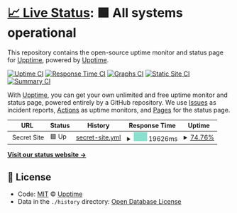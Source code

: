 # [📈 Live Status](https://demo.upptime.js.org): <!--live status--> **🟩 All systems operational**

This repository contains the open-source uptime monitor and status page for [Upptime](https://upptime.js.org), powered by [Upptime](https://github.com/upptime/upptime).

[![Uptime CI](https://github.com/koj-co/upptime/workflows/Uptime%20CI/badge.svg)](https://github.com/koj-co/upptime/actions?query=workflow%3A%22Uptime+CI%22)
[![Response Time CI](https://github.com/koj-co/upptime/workflows/Response%20Time%20CI/badge.svg)](https://github.com/koj-co/upptime/actions?query=workflow%3A%22Response+Time+CI%22)
[![Graphs CI](https://github.com/koj-co/upptime/workflows/Graphs%20CI/badge.svg)](https://github.com/koj-co/upptime/actions?query=workflow%3A%22Graphs+CI%22)
[![Static Site CI](https://github.com/koj-co/upptime/workflows/Static%20Site%20CI/badge.svg)](https://github.com/koj-co/upptime/actions?query=workflow%3A%22Static+Site+CI%22)
[![Summary CI](https://github.com/koj-co/upptime/workflows/Summary%20CI/badge.svg)](https://github.com/koj-co/upptime/actions?query=workflow%3A%22Summary+CI%22)

With [Upptime](https://upptime.js.org), you can get your own unlimited and free uptime monitor and status page, powered entirely by a GitHub repository. We use [Issues](https://github.com/upptime/upptime/issues) as incident reports, [Actions](https://github.com/PH4NTOMiki/uptime-checker/actions) as uptime monitors, and [Pages](https://demo.upptime.js.org) for the status page.

<!--start: status pages-->
<!-- This summary is generated by Upptime (https://github.com/upptime/upptime) -->
<!-- Do not edit this manually, your changes will be overwritten -->
<!-- prettier-ignore -->
| URL | Status | History | Response Time | Uptime |
| --- | ------ | ------- | ------------- | ------ |
| <img alt="" src="https://icons.duckduckgo.com/ip3/null.ico" height="13"> Secret Site | 🟩 Up | [secret-site.yml](https://github.com/PH4NTOMiki/uptime-checker/commits/HEAD/history/secret-site.yml) | <details><summary><img alt="Response time graph" src="./graphs/secret-site/response-time-week.png" height="20"> 19626ms</summary><br><a href="https://PH4NTOMiki.github.io/uptime-checker/history/secret-site"><img alt="Response time 5979" src="https://img.shields.io/endpoint?url=https%3A%2F%2Fraw.githubusercontent.com%2FPH4NTOMiki%2Fuptime-checker%2FHEAD%2Fapi%2Fsecret-site%2Fresponse-time.json"></a><br><a href="https://PH4NTOMiki.github.io/uptime-checker/history/secret-site"><img alt="24-hour response time 19623" src="https://img.shields.io/endpoint?url=https%3A%2F%2Fraw.githubusercontent.com%2FPH4NTOMiki%2Fuptime-checker%2FHEAD%2Fapi%2Fsecret-site%2Fresponse-time-day.json"></a><br><a href="https://PH4NTOMiki.github.io/uptime-checker/history/secret-site"><img alt="7-day response time 19626" src="https://img.shields.io/endpoint?url=https%3A%2F%2Fraw.githubusercontent.com%2FPH4NTOMiki%2Fuptime-checker%2FHEAD%2Fapi%2Fsecret-site%2Fresponse-time-week.json"></a><br><a href="https://PH4NTOMiki.github.io/uptime-checker/history/secret-site"><img alt="30-day response time 18105" src="https://img.shields.io/endpoint?url=https%3A%2F%2Fraw.githubusercontent.com%2FPH4NTOMiki%2Fuptime-checker%2FHEAD%2Fapi%2Fsecret-site%2Fresponse-time-month.json"></a><br><a href="https://PH4NTOMiki.github.io/uptime-checker/history/secret-site"><img alt="1-year response time 7390" src="https://img.shields.io/endpoint?url=https%3A%2F%2Fraw.githubusercontent.com%2FPH4NTOMiki%2Fuptime-checker%2FHEAD%2Fapi%2Fsecret-site%2Fresponse-time-year.json"></a></details> | <details><summary><a href="https://PH4NTOMiki.github.io/uptime-checker/history/secret-site">74.76%</a></summary><a href="https://PH4NTOMiki.github.io/uptime-checker/history/secret-site"><img alt="All-time uptime 99.66%" src="https://img.shields.io/endpoint?url=https%3A%2F%2Fraw.githubusercontent.com%2FPH4NTOMiki%2Fuptime-checker%2FHEAD%2Fapi%2Fsecret-site%2Fuptime.json"></a><br><a href="https://PH4NTOMiki.github.io/uptime-checker/history/secret-site"><img alt="24-hour uptime 38.78%" src="https://img.shields.io/endpoint?url=https%3A%2F%2Fraw.githubusercontent.com%2FPH4NTOMiki%2Fuptime-checker%2FHEAD%2Fapi%2Fsecret-site%2Fuptime-day.json"></a><br><a href="https://PH4NTOMiki.github.io/uptime-checker/history/secret-site"><img alt="7-day uptime 74.76%" src="https://img.shields.io/endpoint?url=https%3A%2F%2Fraw.githubusercontent.com%2FPH4NTOMiki%2Fuptime-checker%2FHEAD%2Fapi%2Fsecret-site%2Fuptime-week.json"></a><br><a href="https://PH4NTOMiki.github.io/uptime-checker/history/secret-site"><img alt="30-day uptime 92.84%" src="https://img.shields.io/endpoint?url=https%3A%2F%2Fraw.githubusercontent.com%2FPH4NTOMiki%2Fuptime-checker%2FHEAD%2Fapi%2Fsecret-site%2Fuptime-month.json"></a><br><a href="https://PH4NTOMiki.github.io/uptime-checker/history/secret-site"><img alt="1-year uptime 99.40%" src="https://img.shields.io/endpoint?url=https%3A%2F%2Fraw.githubusercontent.com%2FPH4NTOMiki%2Fuptime-checker%2FHEAD%2Fapi%2Fsecret-site%2Fuptime-year.json"></a></details>

<!--end: status pages-->

[**Visit our status website →**](https://demo.upptime.js.org)

## 📄 License

- Code: [MIT](./LICENSE) © [Upptime](https://upptime.js.org)
- Data in the `./history` directory: [Open Database License](https://opendatacommons.org/licenses/odbl/1-0/)
